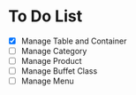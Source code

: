# To Do List

- [x] Manage Table and Container
- [ ] Manage Category
- [ ] Manage Product
- [ ] Manage Buffet Class
- [ ] Manage Menu
